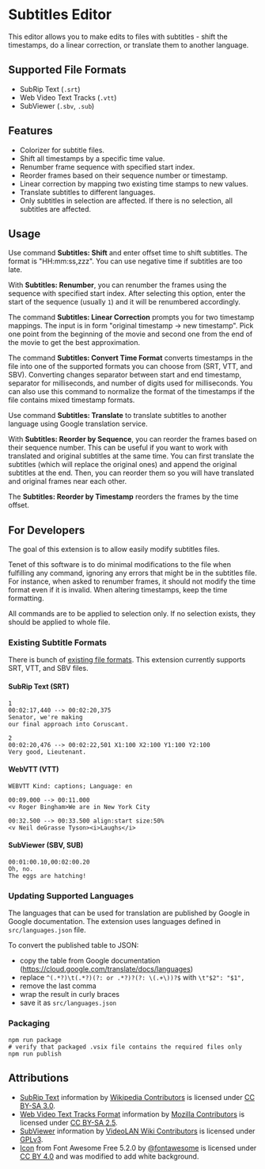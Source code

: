 # Subtitles Editor

This editor allows you to make edits to files with subtitles - shift the timestamps, do a linear correction, or translate them to another language.

## Supported File Formats

- SubRip Text (`.srt`)
- Web Video Text Tracks (`.vtt`)
- SubViewer (`.sbv`, `.sub`)

## Features

- Colorizer for subtitle files.
- Shift all timestamps by a specific time value.
- Renumber frame sequence with specified start index.
- Reorder frames based on their sequence number or timestamp.
- Linear correction by mapping two existing time stamps to new values.
- Translate subtitles to different languages.
- Only subtitles in selection are affected. If there is no selection, all subtitles are affected.

## Usage

Use command **Subtitles: Shift** and enter offset time to shift subtitles. The format is "HH:mm:ss,zzz". You can use negative time if subtitles are too late.

With **Subtitles: Renumber**, you can renumber the frames using the sequence with specified start index. After selecting this option, enter the start of the sequence (usually `1`) and it will be renumbered accordingly.

The command **Subtitles: Linear Correction** prompts you for two timestamp mappings. The input is in form "original timestamp -> new timestamp". Pick one point from the beginning of the movie and second one from the end of the movie to get the best approximation.

The command **Subtitles: Convert Time Format** converts timestamps in the file into one of the supported formats you can choose from (SRT, VTT, and SBV). Converting changes separator between start and end timestamp, separator for milliseconds, and number of digits used for milliseconds. You can also use this command to normalize the format of the timestamps if the file contains mixed timestamp formats.

Use command **Subtitles: Translate** to translate subtitles to another language using Google translation service.

With **Subtitles: Reorder by Sequence**, you can reorder the frames based on their sequence number. This can be useful if you want to work with translated and original subtitles at the same time. You can first translate the subtitles (which will replace the original ones) and append the original subtitles at the end. Then, you can reorder them so you will have translated and original frames near each other.

The **Subtitles: Reorder by Timestamp** reorders the frames by the time offset.

## For Developers

The goal of this extension is to allow easily modify subtitles files.

Tenet of this software is to do minimal modifications to the file when fulfilling any command, ignoring any errors that might be in the subtitles file. For instance, when asked to renumber frames, it should not modify the time format even if it is invalid. When altering timestamps, keep the time formatting.

All commands are to be applied to selection only. If no selection exists, they should be applied to whole file.

### Existing Subtitle Formats

There is bunch of [existing file formats](https://en.wikipedia.org/wiki/Category:Subtitle_file_formats). This extension currently supports SRT, VTT, and SBV files.

#### SubRip Text (SRT)

~~~srt
1
00:02:17,440 --> 00:02:20,375
Senator, we're making
our final approach into Coruscant.

2
00:02:20,476 --> 00:02:22,501 X1:100 X2:100 Y1:100 Y2:100
Very good, Lieutenant.
~~~

#### WebVTT (VTT)

~~~vtt
WEBVTT Kind: captions; Language: en

00:09.000 --> 00:11.000
<v Roger Bingham>We are in New York City

00:32.500 --> 00:33.500 align:start size:50%
<v Neil deGrasse Tyson><i>Laughs</i>
~~~

#### SubViewer (SBV, SUB)

~~~sbv
00:01:00.10,00:02:00.20
Oh, no.
The eggs are hatching!
~~~

### Updating Supported Languages

The languages that can be used for translation are published by Google in Google documentation. The extension uses languages defined in `src/languages.json` file.

To convert the published table to JSON:

- copy the table from Google documentation (https://cloud.google.com/translate/docs/languages)
- replace `^(.*?)\t(.*?)(?: or .*?)?(?: \(.+\))?$` with `\t"$2": "$1",`
- remove the last comma
- wrap the result in curly braces
- save it as `src/languages.json`

### Packaging

~~~
npm run package
# verify that packaged .vsix file contains the required files only
npm run publish
~~~

## Attributions

- [SubRip Text](https://en.wikipedia.org/wiki/SubRip) information by [Wikipedia Contributors](https://en.wikipedia.org/w/index.php?title=SubRip&action=history) is licensed under [CC BY-SA 3.0](https://creativecommons.org/licenses/by-sa/3.0/).
- [Web Video Text Tracks Format](https://developer.mozilla.org/en-US/docs/Web/API/WebVTT_API) information by [Mozilla Contributors](https://wiki.developer.mozilla.org/en-US/docs/Web/API/WebVTT_API$history) is licensed under [CC BY-SA 2.5](https://creativecommons.org/licenses/by-sa/2.5/).
- [SubViewer](https://wiki.videolan.org/SubViewer/) information by [VideoLAN Wiki Contributors](https://wiki.videolan.org/index.php?title=SubViewer&action=history) is licensed under [GPLv3](https://www.gnu.org/licenses/gpl-3.0.html).
- [Icon](https://commons.wikimedia.org/wiki/File:Font_Awesome_5_solid_closed-captioning.svg) from Font Awesome Free 5.2.0 by [@fontawesome](https://fontawesome.com) is licensed under [CC BY 4.0](https://creativecommons.org/licenses/by/4.0/deed.en) and was modified to add white background.
